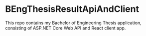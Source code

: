 # BEngThesisResultApiAndClient
This repo contains my Bachelor of Engineering Thesis application, consisting of ASP.NET Core Web API and React client app.
